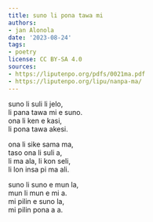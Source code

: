 ```yaml
---
title: suno li pona tawa mi
authors:
- jan Alonola
date: '2023-08-24'
tags:
- poetry
license: CC BY-SA 4.0
sources:
- https://liputenpo.org/pdfs/0021ma.pdf
- https://liputenpo.org/lipu/nanpa-ma/
---
```


suno li suli li jelo,  
li pana tawa mi e suno.  
ona li ken e kasi,  
li pona tawa akesi.

ona li sike sama ma,  
taso ona li suli a,  
li ma ala, li kon seli,  
li lon insa pi ma ali.

suno li suno e mun la,  
mun li mun e mi a.  
mi pilin e suno la,  
mi pilin pona a a.